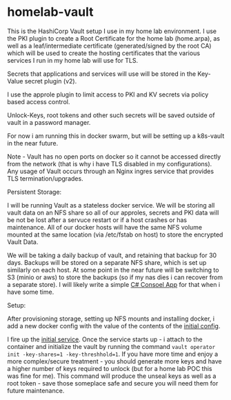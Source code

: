 # homelab-vault
This is the HashiCorp Vault setup I use in my home lab environment.  I use the PKI plugin to create a Root Certificate for the home lab (home.arpa), as well as a leaf/intermediate certificate (generated/signed by the root CA) which will be used to create the hosting certificates that the various services I run in my home lab will use for TLS.

Secrets that applications and services will use will be stored in the Key-Value secret plugin (v2).

I use the approle plugin to limit access to PKI and KV secrets via policy based access control.

Unlock-Keys, root tokens and other such secrets will be saved outside of vault in a password manager.

For now i am running this in docker swarm, but will be setting up a k8s-vault in the near future.

Note - Vault has no open ports on docker so it cannot be accessed directly from the network (that is why i have TLS disabled in my configurations).  Any usage of Vault occurs through an Nginx ingres service that provides TLS termination/upgrades.

Persistent Storage:

I will be running Vault as a stateless docker service.  We will be storing all vault data on an NFS share so all of our approles, secrets and PKI data will be not be lost after a servuce restart or if a host crashes or has maintenance.  All of our docker hosts will have the same NFS volume mounted at the same location (via /etc/fstab on host) to store the encrypted Vault Data.

We will be taking a daily backup of vault, and retaining that backup for 30 days.  Backups will be stored on a separate NFS share, which is set up similarly on each host.  At some point in the near future will be switching to S3 (minio or aws) to store the backups (so if my nas dies i can recover from a separate store).  I will likely write a simple [C# Consoel App](https://github.com/thefnordling/dotnet-s3-example) for that when i have some time.

Setup:

After provisioning storage, setting up NFS mounts and installing docker, i add a new docker config with the value of the contents of the [initial config](./docker/initial/cofig.hcl).

 I fire up the [initial service](./docker/initial/docker-compose.yml).  Once the service starts up - i attach to the container and initialize the vault by running the command `vault operator init -key-shares=1 -key-threshhold=1`.  If you have more time and enjoy a more complex/secure treatment - you should generate more keys and have a higher number of keys required to unlock (but for a home lab POC this was fine for me).  This command will produce the unseal keys as well as a root token - save those someplace safe and secure you will need them for future maintenance.
